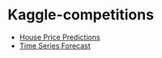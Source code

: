 # Kaggle-competitions

* [House Price Predictions](https://github.com/FacuJulia/Kaggle-competitions/tree/main/House-Price)
* [Time Series Forecast](https://github.com/FacuJulia/Kaggle-competitions/tree/main/Forecasting)

